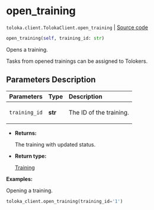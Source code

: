# open_training
`toloka.client.TolokaClient.open_training` | [Source code](https://github.com/Toloka/toloka-kit/blob/v1.2.0/src/client/__init__.py#L2072)

```python
open_training(self, training_id: str)
```

Opens a training.


Tasks from opened trainings can be assigned to Tolokers.

## Parameters Description

| Parameters | Type | Description |
| :----------| :----| :-----------|
`training_id`|**str**|<p>The ID of the training.</p>

* **Returns:**

  The training with updated status.

* **Return type:**

  [Training](toloka.client.training.Training.md)

**Examples:**

Opening a training.

```python
toloka_client.open_training(training_id='1')
```
